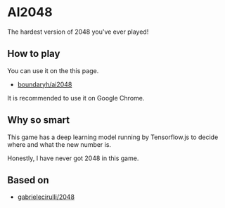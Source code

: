 # AI2048
The hardest version of 2048 you've ever played!

## How to play

You can use it on the this page. 
* [boundaryh/ai2048](https://boundaryh.github.io/ai2048/)

It is recommended to use it on Google Chrome.

## Why so smart
This game has a deep learning model running by Tensorflow.js to decide where and what the new number is. 

Honestly, I have never got 2048 in this game.


## Based on 

- [gabrielecirulli/2048](https://https://github.com/gabrielecirulli/2048)

